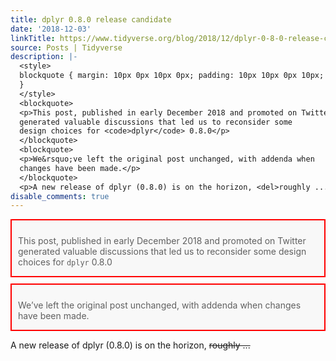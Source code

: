 ```yaml
---
title: dplyr 0.8.0 release candidate
date: '2018-12-03'
linkTitle: https://www.tidyverse.org/blog/2018/12/dplyr-0-8-0-release-candidate/
source: Posts | Tidyverse
description: |-
  <style>
  blockquote { margin: 10px 0px 10px 0px; padding: 10px 10px 0px 10px; border: 2px solid red; background: rgb(248, 248, 248); font-size: 100%; font-style: inherit; font-weight: inherit;
  }
  </style>
  <blockquote>
  <p>This post, published in early December 2018 and promoted on Twitter
  generated valuable discussions that led us to reconsider some
  design choices for <code>dplyr</code> 0.8.0</p>
  </blockquote>
  <blockquote>
  <p>We&rsquo;ve left the original post unchanged, with addenda when
  changes have been made.</p>
  </blockquote>
  <p>A new release of dplyr (0.8.0) is on the horizon, <del>roughly ...
disable_comments: true
---
```

<style>
blockquote { margin: 10px 0px 10px 0px; padding: 10px 10px 0px 10px; border: 2px solid red; background: rgb(248, 248, 248); font-size: 100%; font-style: inherit; font-weight: inherit;
}
</style>
<blockquote>
<p>This post, published in early December 2018 and promoted on Twitter
generated valuable discussions that led us to reconsider some
design choices for <code>dplyr</code> 0.8.0</p>
</blockquote>
<blockquote>
<p>We&rsquo;ve left the original post unchanged, with addenda when
changes have been made.</p>
</blockquote>
<p>A new release of dplyr (0.8.0) is on the horizon, <del>roughly ...